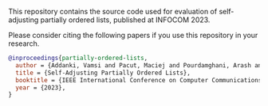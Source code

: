 This repository contains the source code used for evaluation of self-adjusting partially ordered lists, published at INFOCOM 2023.

Please consider citing the following papers if you use this repository in your research.

```bib
@inproceedings{partially-ordered-lists,
  author = {Addanki, Vamsi and Pacut, Maciej and Pourdamghani, Arash and Retvari, Gabor and Schmid, Stefan and Vanerio, Juan},
  title = {Self-Adjusting Partially Ordered Lists},
  booktitle = {IEEE International Conference on Computer Communications (INFOCOM 2023)},
  year = {2023},
}

```

